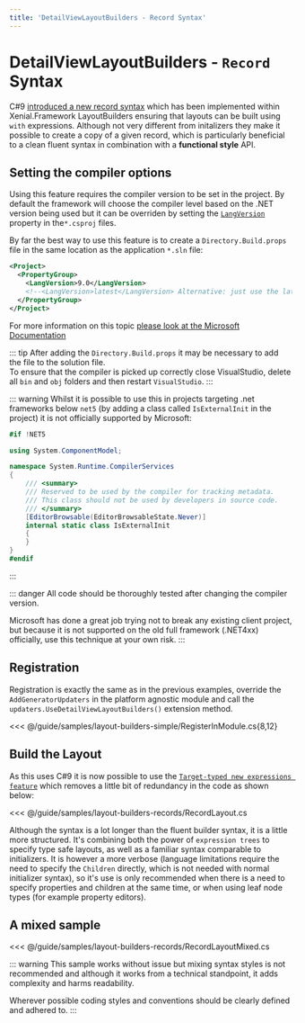 ```yaml
---
title: 'DetailViewLayoutBuilders - Record Syntax'
---
```


# DetailViewLayoutBuilders - `Record` Syntax

C#9 [introduced a new record syntax](https://docs.microsoft.com/en-us/dotnet/csharp/whats-new/tutorials/records#:~:text=C%23%209%20introduces%20records%2C%20a,types%20use%20value%2Dbased%20equality.) which has been implemented within Xenial.Framework LayoutBuilders ensuring that layouts can be built using `with` expressions. Although not very different from initalizers they make it possible to create a copy of a given record, which is particularly beneficial to a clean fluent syntax in combination with a **functional style** API.

## Setting the compiler options

Using this feature requires the compiler version to be set in the project. By default the framework will choose the compiler level based on the .NET version being used but it can be overriden  by setting the [`LangVersion`](https://docs.microsoft.com/en-us/dotnet/csharp/language-reference/configure-language-version) property in the`*.csproj` files.

By far the best way to use this feature is to create a `Directory.Build.props` file in the same location as the application `*.sln` file:

```xml
<Project>
  <PropertyGroup>
    <LangVersion>9.0</LangVersion>
    <!--<LangVersion>latest</LangVersion> Alternative: just use the latest version, if you want the latest and greatest -->
  </PropertyGroup>
</Project>
```

For more information on this topic [please look at the Microsoft Documentation](https://docs.microsoft.com/de-de/dotnet/csharp/language-reference/configure-language-version#configure-multiple-projects)

::: tip
After adding the `Directory.Build.props` it may be necessary to add the file to the solution file.  
To ensure that the compiler is picked up correctly close VisualStudio, delete all `bin` and `obj` folders and then restart `VisualStudio`.
:::

::: warning
Whilst it is possible to use this in projects targeting .net frameworks below `net5` (by adding a class called `IsExternalInit` in the project) it is not officially supported by Microsoft:

```cs
#if !NET5

using System.ComponentModel;

namespace System.Runtime.CompilerServices
{
    /// <summary>
    /// Reserved to be used by the compiler for tracking metadata.
    /// This class should not be used by developers in source code.
    /// </summary>
    [EditorBrowsable(EditorBrowsableState.Never)]
    internal static class IsExternalInit
    {
    }
}
#endif
```
:::

::: danger
All code should be thoroughly tested after changing the compiler version.  

Microsoft has done a great job trying not to break any existing client project, but because it is not supported on the old full framework (.NET4xx) officially, use this technique at your own risk. 
:::

## Registration

Registration is exactly the same as in the previous examples, override the `AddGeneratorUpdaters` in the platform agnostic module and call the `updaters.UseDetailViewLayoutBuilders()` extension method.

<<< @/guide/samples/layout-builders-simple/RegisterInModule.cs{8,12}

## Build the Layout

As this uses C#9 it is now possible to use the [`Target-typed new expressions feature`](https://docs.microsoft.com/en-us/dotnet/csharp/whats-new/csharp-9#fit-and-finish-features) which removes a little bit of redundancy in the code as shown below:

<<< @/guide/samples/layout-builders-records/RecordLayout.cs

Although the syntax is a lot longer than the fluent builder syntax, it is a little more structured. It's combining both the power of `expression trees` to specify type safe layouts, as well as a familiar syntax comparable to initializers. It is however a more verbose (language limitations require the need to specify the `Children` directly, which is not needed with normal initializer syntax), so it's use is only recommended when there is a need to specify properties and children at the same time, or when using leaf node types (for example property editors).

## A mixed sample

<<< @/guide/samples/layout-builders-records/RecordLayoutMixed.cs

::: warning
This sample works without issue but mixing syntax styles is not recommended and although  it works from a technical standpoint, it adds complexity and harms readability. 
 
Wherever possible coding styles and conventions should be clearly defined and adhered to. 
:::
